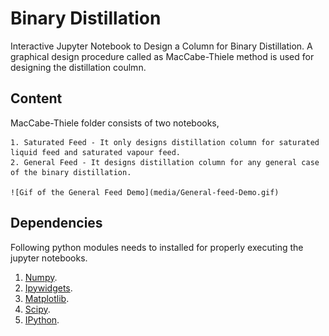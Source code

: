 # Binary Distillation

Interactive Jupyter Notebook to Design a Column for Binary Distillation. 
A graphical design procedure called as MacCabe-Thiele method is used for designing the distillation coulmn.

## Content

MacCabe-Thiele folder consists of two notebooks,

    1. Saturated Feed - It only designs distillation column for saturated liquid feed and saturated vapour feed.
    2. General Feed - It designs distillation column for any general case of the binary distillation.

    ![Gif of the General Feed Demo](media/General-feed-Demo.gif)

## Dependencies

Following python modules needs to installed for properly executing the jupyter notebooks.

1. [Numpy](https://numpy.org/install/).
2. [Ipywidgets](https://ipywidgets.readthedocs.io/en/latest/user_install.html).
3. [Matplotlib](https://matplotlib.org/stable/users/installing.html).
4. [Scipy](https://docs.scipy.org/doc/scipy/getting_started.html).
5. [IPython](https://jupyter.readthedocs.io/en/latest/install/notebook-classic.html).
